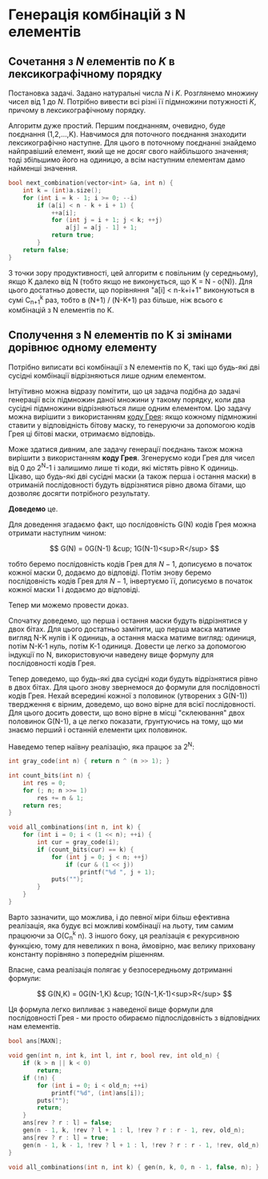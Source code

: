 # Генерація комбінацій з N елементів

## Сочетання з $N$ елементів по $K$ в лексикографічному порядку

Постановка задачі. Задано натуральні числа $N$ і $K$. Розглянемо множину чисел від 1 до $N$. Потрібно вивести всі різні її підмножини потужності $K$, причому в лексикографічному порядку.

Алгоритм дуже простий. Першим поєднанням, очевидно, буде поєднання (1,2,...,K). Навчимося для поточного поєднання знаходити лексикографічно наступне. Для цього в поточному поєднанні знайдемо найправіший елемент, який ще не досяг свого найбільшого значення; тоді збільшимо його на одиницю, а всім наступним елементам дамо найменші значення.

<!--- TODO: specify code snippet id -->
``` cpp
bool next_combination(vector<int> &a, int n) {
    int k = (int)a.size();
    for (int i = k - 1; i >= 0; --i)
        if (a[i] < n - k + i + 1) {
            ++a[i];
            for (int j = i + 1; j < k; ++j)
                a[j] = a[j - 1] + 1;
            return true;
        }
    return false;
}
```
З точки зору продуктивності, цей алгоритм є повільним (у середньому), якщо K далеко від N (тобто якщо не виконується, що K = N - o(N)). Для цього достатньо довести, що порівняння "a[i] < n-k+i+1" виконуються в сумі C<sub>n+1</sub><sup>k</sup> раз, тобто в (N+1) / (N-K+1) раз більше, ніж всього є комбінацій з N елементів по K.

## Сполучення з N елементів по K зі змінами дорівнює одному елементу

Потрібно виписати всі комбінації з N елементів по K, такі що будь-які дві сусідні комбінації відрізняються лише одним елементом.

Інтуїтивно можна відразу помітити, що ця задача подібна до задачі генерації всіх підмножин даної множини у такому порядку, коли два сусідні підмножини відрізняються лише одним елементом. Цю задачу можна вирішити з використанням [коду Грея](https://uk.wikipedia.org/wiki/%D0%9A%D0%BE%D0%B4_%D0%93%D1%80%D0%B5%D1%8F): якщо кожному підмножині ставити у відповідність бітову маску, то генеруючи за допомогою кодів Грея ці бітові маски, отримаємо відповідь.

Може здатися дивним, але задачу генерації поєднань також можна вирішити з використанням **коду Грея**. Згенеруємо коди Грея для чисел від 0 до 2<sup>N</sup>-1 і залишимо лише ті коди, які містять рівно K одиниць. Цікаво, що будь-які дві сусідні маски (а також перша і остання маски) в отриманій послідовності будуть відрізнятися рівно двома бітами, що дозволяє досягти потрібного результату. 

**Доведемо** це.

Для доведення згадаємо факт, що послідовність G(N) кодів Грея можна отримати наступним чином:

$$
G(N) = 0G(N-1) &cup; 1G(N-1)<sup>R</sup>
$$

тобто беремо послідовність кодів Грея для $N-1$, дописуємо в початок кожної маски 0, додаємо до відповіді. Потім знову беремо послідовність кодів Грея для $N-1$, інвертуємо її, дописуємо в початок кожної маски 1 і додаємо до відповіді.

Тепер ми можемо провести доказ.

Спочатку доведемо, що перша і остання маски будуть відрізнятися у двох бітах. Для цього достатньо замітити, що перша маска матиме вигляд N-K нулів і K одиниць, а остання маска матиме вигляд: одиниця, потім N-K-1 нуль, потім K-1 одиниця. Довести це легко за допомогою індукції по N, використовуючи наведену вище формулу для послідовності кодів Грея.

Тепер доведемо, що будь-які два сусідні коди будуть відрізнятися рівно в двох бітах. Для цього знову звернемося до формули для послідовності кодів Грея. Нехай всередині кожної з половинок (утворених з G(N-1)) твердження є вірним, доведемо, що воно вірне для всієї послідовності. Для цього досить довести, що воно вірне в місці "склеювання" двох половинок G(N-1), а це легко показати, ґрунтуючись на тому, що ми знаємо перший і останній елементи цих половинок.

Наведемо тепер наївну реалізацію, яка працює за 2<sup>N</sup>:

<!--- TODO: specify code snippet id -->
``` cpp
int gray_code(int n) { return n ^ (n >> 1); }

int count_bits(int n) {
    int res = 0;
    for (; n; n >>= 1)
        res += n & 1;
    return res;
}

void all_combinations(int n, int k) {
    for (int i = 0; i < (1 << n); ++i) {
        int cur = gray_code(i);
        if (count_bits(cur) == k) {
            for (int j = 0; j < n; ++j)
                if (cur & (1 << j))
                    printf("%d ", j + 1);
            puts("");
        }
    }
}
```
Варто зазначити, що можлива, і до певної міри більш ефективна реалізація, яка будує всі можливі комбінації на льоту, тим самим працюючи за O(C<sub>n</sub><sup>k</sup> n). З іншого боку, ця реалізація є рекурсивною функцією, тому для невеликих n вона, ймовірно, має велику приховану константу порівняно з попереднім рішенням.

Власне, сама реалізація полягає у безпосередньому дотриманні формули:

$$
G(N,K) = 0G(N-1,K) &cup; 1G(N-1,K-1)<sup>R</sup>
$$

Ця формула легко випливає з наведеної вище формули для послідовності Грея - ми просто обираємо підпослідовність з відповідних нам елементів.

<!--- TODO: specify code snippet id -->
``` cpp
bool ans[MAXN];

void gen(int n, int k, int l, int r, bool rev, int old_n) {
    if (k > n || k < 0)
        return;
    if (!n) {
        for (int i = 0; i < old_n; ++i)
            printf("%d", (int)ans[i]);
        puts("");
        return;
    }
    ans[rev ? r : l] = false;
    gen(n - 1, k, !rev ? l + 1 : l, !rev ? r : r - 1, rev, old_n);
    ans[rev ? r : l] = true;
    gen(n - 1, k - 1, !rev ? l + 1 : l, !rev ? r : r - 1, !rev, old_n);
}

void all_combinations(int n, int k) { gen(n, k, 0, n - 1, false, n); }
```